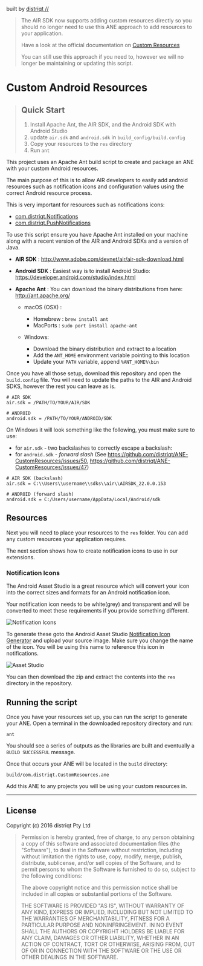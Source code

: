 built by [distriqt //](http://airnativeextensions.com)

> The AIR SDK now supports adding custom resources directly so you should no longer need to use this ANE approach to add resources to your application.
>
> Have a look at the official documentation on [Custom Resources](https://airsdk.dev/docs/tutorials/platform/android/custom-resources)
>
> You can still use this approach if you need to, however we will no longer be maintaining or updating this script.

# Custom Android Resources

> ## Quick Start
>
> 1. Install Apache Ant, the AIR SDK, and the Android SDK with Android Studio
> 2. update `air.sdk` and `android.sdk` in `build_config/build.config`
> 3. Copy your resources to the `res` directory
> 4. Run `ant`

This project uses an Apache Ant build script to create and package an ANE with your custom Android resources.

The main purpose of this is to allow AIR developers to easily add android resources such as
notification icons and configuration values using the correct Android resource process.

This is very important for resources such as notifications icons:

- [com.distriqt.Notifications](http://airnativeextensions.com/extension/com.distriqt.Notifications)
- [com.distriqt.PushNotifications](http://airnativeextensions.com/extension/com.distriqt.PushNotifications)

To use this script ensure you have Apache Ant installed on your machine along with
a recent version of the AIR and Android SDKs and a version of Java.

- **AIR SDK** : http://www.adobe.com/devnet/air/air-sdk-download.html

- **Android SDK** : Easiest way is to install Android Studio: https://developer.android.com/studio/index.html

- **Apache Ant** : You can download the binary distributions from here: http://ant.apache.org/

  - macOS (OSX) :

    - Homebrew : `brew install ant`
    - MacPorts : `sudo port install apache-ant`

  - Windows:
    - Download the binary distribution and extract to a location
    - Add the `ANT_HOME` environment variable pointing to this location
    - Update your `PATH` variable, append `%ANT_HOME%\bin`

Once you have all those setup, download this repository and open the `build.config` file.
You will need to update the paths to the AIR and Android SDKS, however the rest you can leave as is.

```
# AIR SDK
air.sdk = /PATH/TO/YOUR/AIR/SDK

# ANDROID
android.sdk = /PATH/TO/YOUR/ANDROID/SDK
```

On Windows it will look something like the following, you must make sure to use:
- for `air.sdk` - two backslashes to correctly escape a backslash:
- for `android.sdk` - *forward slash* (See https://github.com/distriqt/ANE-CustomResources/issues/50, https://github.com/distriqt/ANE-CustomResources/issues/47)

```
# AIR SDK (backslash)
air.sdk = C:\\Users\\username\\sdks\\air\\AIRSDK_22.0.0.153

# ANDROID (forward slash)
android.sdk = C:/Users/username/AppData/Local/Android/sdk
```

## Resources

Next you will need to place your resources to the `res` folder.
You can add any custom resources your application requires.

The next section shows how to create notification icons to use in our extensions.

### Notification Icons

The Android Asset Studio is a great resource which will convert your icon into the correct
sizes and formats for an Android notification icon.

Your notification icon needs to be white(grey) and transparent and will be converted to meet
these requirements if you provide something different.

![Notification Icons](images/android-group.png)

To generate these goto the Android Asset Studio [Notification Icon Generator](https://romannurik.github.io/AndroidAssetStudio/icons-notification.html)
and upload your source image. Make sure you change the name of the icon.
You will be using this name to reference this icon in notifications.

![Asset Studio](images/example-icons.png)

You can then download the zip and extract the contents into the `res` directory in the repository.

## Running the script

Once you have your resources set up, you can run the script to generate your ANE.
Open a terminal in the downloaded repository directory and run:

```
ant
```

You should see a series of outputs as the libraries are built and eventually a `BUILD SUCCESSFUL` message.

Once that occurs your ANE will be located in the `build` directory:

```
build/com.distriqt.CustomResources.ane
```

Add this ANE to any projects you will be using your custom resources in.

---

## License

Copyright (c) 2016 distriqt Pty Ltd

> Permission is hereby granted, free of charge, to any person obtaining a copy
> of this software and associated documentation files (the "Software"), to deal
> in the Software without restriction, including without limitation the rights
> to use, copy, modify, merge, publish, distribute, sublicense, and/or sell
> copies of the Software, and to permit persons to whom the Software is
> furnished to do so, subject to the following conditions:
>
> The above copyright notice and this permission notice shall be included in all
> copies or substantial portions of the Software.
>
> THE SOFTWARE IS PROVIDED "AS IS", WITHOUT WARRANTY OF ANY KIND, EXPRESS OR
> IMPLIED, INCLUDING BUT NOT LIMITED TO THE WARRANTIES OF MERCHANTABILITY,
> FITNESS FOR A PARTICULAR PURPOSE AND NONINFRINGEMENT. IN NO EVENT SHALL THE
> AUTHORS OR COPYRIGHT HOLDERS BE LIABLE FOR ANY CLAIM, DAMAGES OR OTHER
> LIABILITY, WHETHER IN AN ACTION OF CONTRACT, TORT OR OTHERWISE, ARISING FROM,
> OUT OF OR IN CONNECTION WITH THE SOFTWARE OR THE USE OR OTHER DEALINGS IN THE
> SOFTWARE.
